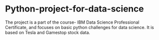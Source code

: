 # Python-project-for-data-science
The project is a part of the course- IBM Data Science Professional Certificate, and focuses on basic python challenges for data science. It is based on Tesla and Gamestop stock data.
